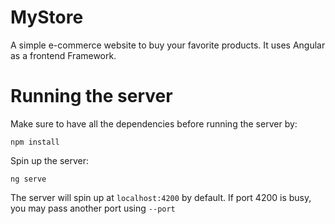 # MyStore

A simple e-commerce website to buy your favorite products.
It uses Angular as a frontend Framework.

# Running the server

Make sure to have all the dependencies before running the server by:

```npm install```

Spin up the server:

```ng serve```

The server will spin up at ```localhost:4200``` by default. If port 4200 is busy, you may pass another port using ```--port```